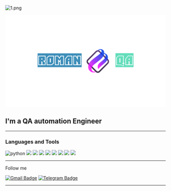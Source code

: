 ![1.png](header.png)

![Header](https://github.com/RomanQA89/RomanQA89/blob/main/assets/logoza.ru%20(2).png)

## I'm a QA automation Engineer

---

### Languages and Tools
![python](https://img.shields.io/badge/-python-FF8C00?style=for-the-badge&logo=python&logoColor=000000)
<img src="https://img.shields.io/badge/Postman-FF8C00?style=for-the-badge&logo=Postman&logoColor=FFFF00"/>
<img src="https://img.shields.io/badge/dbeaver-FF8C00?style=for-the-badge&logo=dbeaver&logoColor=000080"/>
<img src="https://img.shields.io/badge/jira-FF8C00?style=for-the-badge&logo=jira&logoColor=006400"/>
<img src="https://img.shields.io/badge/swagger-FF8C00?style=for-the-badge&logo=swagger&logoColor=85EA2D"/>
<img src="https://img.shields.io/badge/git-FF8C00?style=for-the-badge&logo=git&logoColor=85EA2D"/>
<img src="https://img.shields.io/badge/github-FF8C00?style=for-the-badge&logo=github&logoColor=0000FF"/>
<img src="https://img.shields.io/badge/pytest-FF8C00?style=for-the-badge&logo=pytest&logoColor=7FFFD4"/>
<img src="https://img.shields.io/badge/selenium-FF8C00?style=for-the-badge&logo=selenium&logoColor=8A2BE2"/>

---

Follow me

[![Gmail Badge](https://img.shields.io/badge/-Gmail-red?style=flat&logo=Gmail&logoColor=white)](mailto:panovrom5@gmail.com)
[![Telegram Badge](https://img.shields.io/badge/-Telegram-0088cc?style=flat-square&logo=Telegram&logoColor=white)](https://t.me/Roman_sd1)

---
